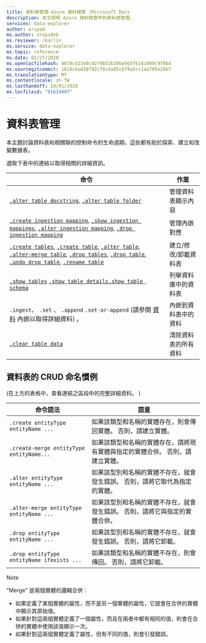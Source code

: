 ```yaml
---
title: 資料表管理-Azure 資料總管 |Microsoft Docs
description: 本文說明 Azure 資料總管中的資料表管理。
services: data-explorer
author: orspod
ms.author: orspodek
ms.reviewer: rkarlin
ms.service: data-explorer
ms.topic: reference
ms.date: 02/27/2020
ms.openlocfilehash: 4678cd23e8c92f0b53b26be965f614c009c9f0bd
ms.sourcegitcommit: 1618cbad18f92cf0cda85cb79a5cc1aa789a2db7
ms.translationtype: MT
ms.contentlocale: zh-TW
ms.lasthandoff: 10/01/2020
ms.locfileid: "91614997"
---
```

# <a name="tables-management"></a>資料表管理

本主題討論資料表和相關聯的控制命令的生命週期，這些都有助於探索、建立和改變數據表。

選取下表中的連結以取得相關的詳細資訊。

| 命令                                                                                                                 | 作業                       |
|--------------------------------------------------------------------------------------------------------------------------|---------------------------------|
| [`.alter table docstring`](alter-table-docstring-command.md), [`.alter table folder`](alter-table-folder-command.md)                                                                                                                                                                                                   | 管理資料表顯示內容 |
| [`.create ingestion mapping`](create-ingestion-mapping-command.md), [`.show ingestion mappings`](show-ingestion-mapping-command.md), [`.alter ingestion mapping`](alter-ingestion-mapping-command.md), [`.drop ingestion mapping`](drop-ingestion-mapping-command.md)                                                                    | 管理內嵌對應        |
| [`.create tables`](create-tables-command.md), [`.create table`](create-table-command.md), [`.alter table`](alter-table-command.md), [`.alter-merge table`](alter-table-command.md), [`.drop tables`](drop-table-command.md), [`.drop table`](drop-table-command.md), [`.undo drop table`](undo-drop-table-command.md), [`.rename table`](rename-table-command.md) | 建立/修改/卸載資料表       |
| [`.show tables`](show-tables-command.md) [`.show table details`](show-table-details-command.md)[`.show table schema`](show-table-schema-command.md)                                                                                      | 列舉資料庫中的資料表  |
| `.ingest`、 `.set` 、 `.append` `.set-or-append` (請參閱 [資料](../../ingest-data-overview.md#kusto-query-language-ingest-control-commands) 內嵌以取得詳細資料) 。                                                                                                                                                                                      | 內嵌到資料表中的資料     |
| [`.clear table data`](clear-table-data-command.md)                            | 清除資料表的所有資料  |

## <a name="crud-naming-conventions-for-tables"></a>資料表的 CRUD 命名慣例 
 (在上方的表格中，查看連結之區段中的完整詳細資料。 ) 
 
| 命令語法                             | 語意                                                                                                             |
|--------------------------------------------|-----------------------------------------------------------------------------------------------------------------------|
| `.create entityType entityName ...`        | 如果該類型和名稱的實體存在，則會傳回實體。 否則，請建立實體。                          |
| `.create-merge entityType entityName...`   | 如果該類型和名稱的實體存在，請將現有實體與指定的實體合併。 否則，請建立實體。 |
| `.alter entityType entityName ...`         | 如果該型別和名稱的實體不存在，就會發生錯誤。 否則，請將它取代為指定的實體。            |
| `.alter-merge entityType entityName ...`   | 如果該型別和名稱的實體不存在，就會發生錯誤。 否則，請將它與指定的實體合併。              |
| `.drop entityType entityName ...`          | 如果該型別和名稱的實體不存在，就會發生錯誤。 否則，請將它卸載。                                         |
| `.drop entityType entityName ifexists ...` | 如果該類型和名稱的實體不存在，則會傳回。 否則，請將它卸載。                                        |
 
> [!NOTE]
> "Merge" 是兩個實體的邏輯合併：
>
> * 如果定義了某個實體的屬性，而不是另一個實體的屬性，它就會在合併的實體中顯示其原始值。
> * 如果針對這兩個實體定義了一個屬性，而且在兩者中都有相同的值，則會在合併的實體中使用該值顯示一次。
> * 如果針對這兩個實體定義了屬性，但有不同的值，則會引發錯誤。